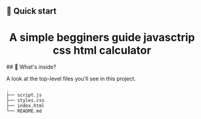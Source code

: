 ## 🚀 Quick start
<p align="center">
  
</p>
<h1 align="center">
 A simple begginers guide javasctrip css html calculator 
 
</h1>
## 🧐 What's inside?

A look at the top-level files you'll see in this project.

    .
    ├── script.js
    ├── styles.css
    ├── index.html
    └── README.md

